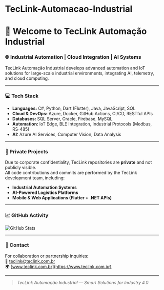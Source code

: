 # TecLink-Automacao-Industrial

# 👋 Welcome to TecLink Automação Industrial

### 🌐 Industrial Automation | Cloud Integration | AI Systems

TecLink Automação Industrial develops advanced automation and IoT solutions for large-scale industrial environments, integrating AI, telemetry, and cloud computing.

---

### 💻 Tech Stack
- **Languages:** C#, Python, Dart (Flutter), Java, JavaScript, SQL
- **Cloud & DevOps:** Azure, Docker, GitHub Actions, CI/CD, RESTful APIs
- **Databases:** SQL Server, Oracle, Firebase, MySQL
- **Automation:** IoT Edge, BLE Integration, Industrial Protocols (Modbus, RS-485)
- **AI:** Azure AI Services, Computer Vision, Data Analysis

---

### 🧩 Private Projects
Due to corporate confidentiality, TecLink repositories are **private** and not publicly visible.  
All code contributions and commits are performed by the TecLink development team, including:
- **Industrial Automation Systems**
- **AI-Powered Logistics Platforms**
- **Mobile & Web Applications (Flutter + .NET APIs)**

---

### 📈 GitHub Activity
![GitHub Stats](https://github-readme-stats.vercel.app/api?username=ViniciusRMatos&show_icons=true&count_private=true)

---

### 🤝 Contact
For collaboration or partnership inquiries:  
📧 teclink@teclink.com.br  
🌍 [www.teclink.com.br](https://www.teclink.com.br)

---
> _TecLink Automação Industrial — Smart Solutions for Industry 4.0_
